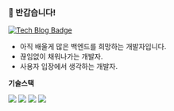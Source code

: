 ### 👋 반갑습니다!

[![Tech Blog Badge](https://img.shields.io/badge/Tistory-FF9A00?style=flat-square&logo=Tistory&logoColor=white&link=https://codingpool.tistory.com/)](https://codingpool.tistory.com/) <!-- [![Linkedin Badge](https://img.shields.io/badge/-LinkedIn-blue?style=flat-square&logo=Linkedin&logoColor=white&link=https://www.linkedin.com/in/%EA%B1%B4-%EC%9D%B4-26771614b/)](https://www.linkedin.com/in/%EA%B1%B4-%EC%9D%B4-26771614b/) [![Portfolio Badge](https://img.shields.io/badge/Portfolio-ffffff?style=flat-square&logo=Notion&logoColor=black&link=https://www.notion.so/Geon-Lee-0a2ead807ec24791b5f75a5d0974fca8)](https://www.notion.so/Geon-Lee-0a2ead807ec24791b5f75a5d0974fca8) !-->


* 아직 배울게 많은 백엔드를 희망하는 개발자입니다.   
* 끊임없이 채워나가는 개발자.   
* 사용자 입장에서 생각하는 개발자.

**기술스택**  

<div>
    <img src="https://img.shields.io/badge/spring-6DB33F?style=flat-square&logo=spring&logoColor=white">
    <img src="https://img.shields.io/badge/java-007396?style=flat-square&logo=java&logoColor=white">
    <img src="https://img.shields.io/badge/javascript-F7DF1E?style=flat-square&logo=javascript&logoColor=black">
    <img src="https://img.shields.io/badge/oracle-F80000?style=flat-square&logo=oracle&logoColor=white">
</div>
